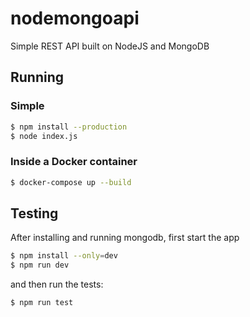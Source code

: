 # nodemongoapi

Simple REST API built on NodeJS and MongoDB
## Running

### Simple

```bash
$ npm install --production
$ node index.js
```

### Inside a Docker container

```bash
$ docker-compose up --build
```

## Testing

After installing and running mongodb, first start the app
```bash
$ npm install --only=dev
$ npm run dev
```

and then run the tests:
```bash
$ npm run test
```
